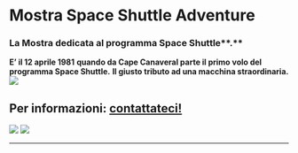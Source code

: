 Mostra Space Shuttle Adventure
==============================

### **La Mostra** **dedicata al programma Space Shuttle****.**

**E’ il 12 aprile 1981** **quando da Cape Canaveral parte il primo volo del programma Space Shuttle.** **Il giusto tributo ad una macchina straordinaria. ![](https://www.adaa.it/wp/wp-content/uploads/2021/03/Schermata-2021-03-26-alle-15.09.47-1024x381.png)** 

**Per informazioni: [contattateci!](https://www.adaa.it/wp/wp-content/uploads/2022/09/contatti-adaa.pdf)**
----------------------------------------------------------------------------------------------------------

![](https://www.adaa.it/wp/wp-content/uploads/2021/04/SPACE-SHUTTLE-1024x575.png) ![](https://www.adaa.it/wp/wp-content/uploads/2021/04/SPACE-HUBBLE-1024x574.png)

* * *